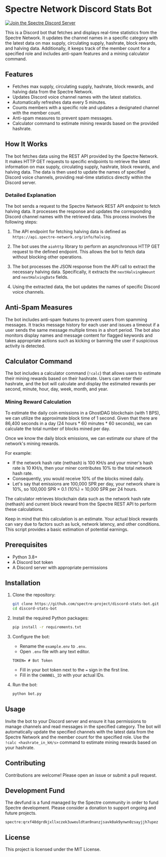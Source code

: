 # Spectre Network Discord Stats Bot

[![Join the Spectre Discord Server](https://img.shields.io/discord/1233113243741061240.svg?label=&logo=discord&logoColor=ffffff&color=5865F2)](https://discord.com/invite/FZPYpwszcF)

This is a Discord bot that fetches and displays real-time statistics from the Spectre Network. It updates the channel names in a specific category with the latest data on max supply, circulating supply, hashrate, block rewards, and halving data. Additionally, it keeps track of the member count for a specified role and includes anti-spam features and a mining calculator command.

## Features

- Fetches max supply, circulating supply, hashrate, block rewards, and halving data from the Spectre Network.
- Updates Discord voice channel names with the latest statistics.
- Automatically refreshes data every 5 minutes.
- Counts members with a specific role and updates a designated channel with the member count.
- Anti-spam measures to prevent spam messages.
- Calculator command to estimate mining rewards based on the provided hashrate.

## How It Works

The bot fetches data using the REST API provided by the Spectre Network. It makes HTTP GET requests to specific endpoints to retrieve the latest information on max supply, circulating supply, hashrate, block rewards, and halving data. The data is then used to update the names of specified Discord voice channels, providing real-time statistics directly within the Discord server.

### Detailed Explanation

The bot sends a request to the Spectre Network REST API endpoint to fetch halving data. It processes the response and updates the corresponding Discord channel names with the retrieved data. This process involves the following steps:

1. The API endpoint for fetching halving data is defined as `https://api.spectre-network.org/info/halving`.

2. The bot uses the `aiohttp` library to perform an asynchronous HTTP GET request to the defined endpoint. This allows the bot to fetch data without blocking other operations.

3. The bot processes the JSON response from the API call to extract the necessary halving data. Specifically, it extracts the `nextHalvingAmount` and `nextHalvingDate` fields.

4. Using the extracted data, the bot updates the names of specific Discord voice channels.


## Anti-Spam Measures

The bot includes anti-spam features to prevent users from spamming messages. It tracks message history for each user and issues a timeout if a user sends the same message multiple times in a short period. The bot also monitors display names and message content for flagged keywords and takes appropriate actions such as kicking or banning the user if suspicious activity is detected.

## Calculator Command

The bot includes a calculator command (`!calc`) that allows users to estimate their mining rewards based on their hashrate. Users can enter their hashrate, and the bot will calculate and display the estimated rewards per second, minute, hour, day, week, month, and year.

### Mining Reward Calculation

To estimate the daily coin emissions in a GhostDAG blockchain (with 1 BPS), we can utilize the approximate block time of 1 second. Given that there are 86,400 seconds in a day (24 hours * 60 minutes * 60 seconds), we can calculate the total number of blocks mined per day.

Once we know the daily block emissions, we can estimate our share of the network's mining rewards.

For example:
- If the network hash rate (nethash) is 100 KH/s and your miner's hash rate is 10 KH/s, then your miner contributes 10% to the total network hash rate.
- Consequently, you would receive 10% of the blocks mined daily.
- Let's say that emissions are 100,000 SPR per day, your network share is 10%, so 100,000 SPR × 0.1 (10%) = 10,000 SPR per 24 hours.

The calculator retrieves blockchain data such as the network hash rate (nethash) and current block reward from the Spectre REST API to perform these calculations.

Keep in mind that this calculation is an estimate. Your actual block rewards can vary due to factors such as luck, network latency, and other conditions. This script provides a basic estimation of potential earnings.

## Prerequisites

- Python 3.8+
- A Discord bot token
- A Discord server with appropriate permissions

## Installation

1. Clone the repository:
    ```sh
    git clone https://github.com/spectre-project/discord-stats-bot.git
    cd discord-stats-bot
    ```

2. Install the required Python packages:
    ```sh
    pip install -r requirements.txt
    ```

3. Configure the bot:
    - Rename the ``example.env`` to ``.env``.
    - Open ``.env`` file with any text editor.
    ```
    TOKEN= # Bot Token
    ```
    - Fill in your bot token next to the ``=`` sign in the first line.
    - Fill in the `CHANNEL_ID` with your actual IDs.

4. Run the bot:
    ```sh
    python bot.py
    ```

## Usage

Invite the bot to your Discord server and ensure it has permissions to manage channels and read messages in the specified category. The bot will automatically update the specified channels with the latest data from the Spectre Network and the member count for the specified role. Use the `!calc <hashrate_in_kH/s>` command to estimate mining rewards based on your hashrate.

## Contributing

Contributions are welcome! Please open an issue or submit a pull request.

## Development Fund

The devfund is a fund managed by the Spectre community in order to fund Spectre development. Please consider a donation to support ongoing and future projects.

```
spectre:qrxf48dgrdkjxllxczek3uweuldtan9nanzjsavk0ak9ynwn0zsayjjh7upez
```

## License

This project is licensed under the MIT License.
